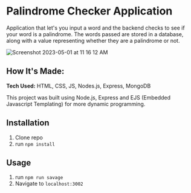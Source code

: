 # Palindrome Checker Application

Application that let's you input a word and the backend checks to see if your word is a palindrome. The words passed are stored in a database, along with a value representing whether they are a palindrome or not. 

![Screenshot 2023-05-01 at 11 16 12 AM](https://user-images.githubusercontent.com/76449195/235475348-f96eddd5-acdf-4fec-b295-5c8b91bb3a1a.png)

## How It's Made:

**Tech Used:** HTML, CSS, JS, Nodes.js, Express, MongoDB

This project was built using Node.js, Express and EJS (Embedded Javascript Templating) for more dynamic programming.

## Installation

1. Clone repo
2. run `npm install`

## Usage

1. run `npm run savage`
2. Navigate to `localhost:3002`
